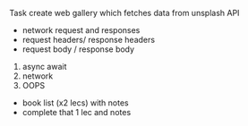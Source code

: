 Task 
create web gallery which fetches data from unsplash API 

- network request and responses 
- request headers/ response headers 
- request body / response body 

1. async await
2. network 
3. OOPS 




- book list (x2 lecs) with notes 
- complete that 1 lec and notes
